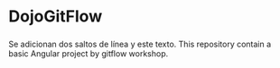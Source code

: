 # DojoGitFlow

#####
Se adicionan dos saltos de línea y este texto.
This repository contain a basic Angular project by gitflow workshop.
